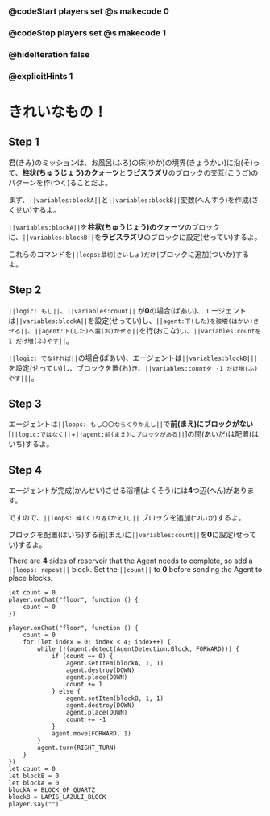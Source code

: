 ### @codeStart players set @s makecode 0
### @codeStop players set @s makecode 1

### @hideIteration false 
### @explicitHints 1

# きれいなもの！
<!-- # Pretty things! -->

## Step 1
君(きみ)のミッションは、お風呂(ふろ)の床(ゆか)の境界(きょうかい)に沿(そ)って、**柱状(ちゅうじょう)のクォーツ**と**ラピスラズリ**のブロックの交互(こうご)のパターンを作(つく)ることだよ。<br>

まず、``||variables:blockA||``と``||variables:blockB||``変数(へんすう)を作成(さくせい)するよ。<br>

``||variables:blockA||``を**柱状(ちゅうじょう)のクォーツ**のブロックに、``||variables:blockB||``を**ラピスラズリ**のブロックに設定(せってい)するよ。<br>

これらのコマンドを``||loops:最初(さいしょ)だけ|``ブロックに追加(ついか)するよ。<br>


<!-- Your mission is to to construct the alternating pattern of **quartz pillar** and **lapiz lazuli** blocks along the floor border of the bath. Start by creating ``||variable:blockA||`` and ``||variable:blockB||`` variables. Set the ``||variable:blockA variable||`` to a **block of quartz** and ``||variable:blockB variable||`` to a **lapis lazuli block**. Add the commands to the ``||loops: on start||`` block.  -->

## Step 2
``||logic: もし||``、``||variables:count||`` が**0**の場合(ばあい)、エージェントは``||variables:blockA||``を設定(せってい)し、``||agent:下(した)を破壊(はかい)させる||``、``||agent:下(した)へ置(お)かせる||``を行(おこな)い、``||variables:countを 1 だけ増(ふ)やす||``。<br>

``||logic: でなければ||``の場合(ばあい)、エージェントは``||variables:blockB|||``を設定(せってい)し、ブロックを置(お)き、``||variables:countを -1 だけ増(ふ)やす|||``。<br>


<!-- ``||logic: If||`` ``||count||`` = **0**, then agent needs to set ``||variable:blockA||``, ``||agent:destroy down||``, ``||agent:place down||`` and ``||variable:change the count by 1||``. ``||logic: Else||`` the Agent needs to set ``||blockB||``, place blocks and ``||change count by -1||``.   -->

## Step 3
エージェントは``||loops: もし〇〇ならくりかえし||``で**前(まえ)にブロックがない**[``||logic:ではなく||``+``||agent:前(まえ)にブロックがある||``]の間(あいだ)は配置(はいち)するよ。
<!-- The Agent needs to place blocks in a row ``||loops: while||`` it does ``||logic:not||`` ``|| detect||`` a block **forward**.  -->

## Step 4
エージェントが完成(かんせい)させる浴槽(よくそう)には**4**つ辺(へん)があります。<br>

ですので、``||loops: 繰(く)り返(かえ)し||`` ブロックを追加(ついか)するよ。<br>

ブロックを配置(はいち)する前(まえ)に``||variables:count||``を**0**に設定(せってい)するよ。<br>


There are **4** sides of reservoir that the Agent needs to complete, so add a ``||loops: repeat||`` block. Set the ``||count||`` to **0** before sending the Agent to place blocks.

```template
let count = 0
player.onChat("floor", function () {
    count = 0
})
```


```ghost
player.onChat("floor", function () {
    count = 0
    for (let index = 0; index < 4; index++) {
        while (!(agent.detect(AgentDetection.Block, FORWARD))) {
            if (count == 0) {
                agent.setItem(blockA, 1, 1)
                agent.destroy(DOWN)
                agent.place(DOWN)
                count += 1
            } else {
                agent.setItem(blockB, 1, 1)
                agent.destroy(DOWN)
                agent.place(DOWN)
                count += -1
            }
            agent.move(FORWARD, 1)
        }
        agent.turn(RIGHT_TURN)
    }
})
let count = 0
let blockB = 0
let blockA = 0
blockA = BLOCK_OF_QUARTZ
blockB = LAPIS_LAZULI_BLOCK
player.say("")
```
